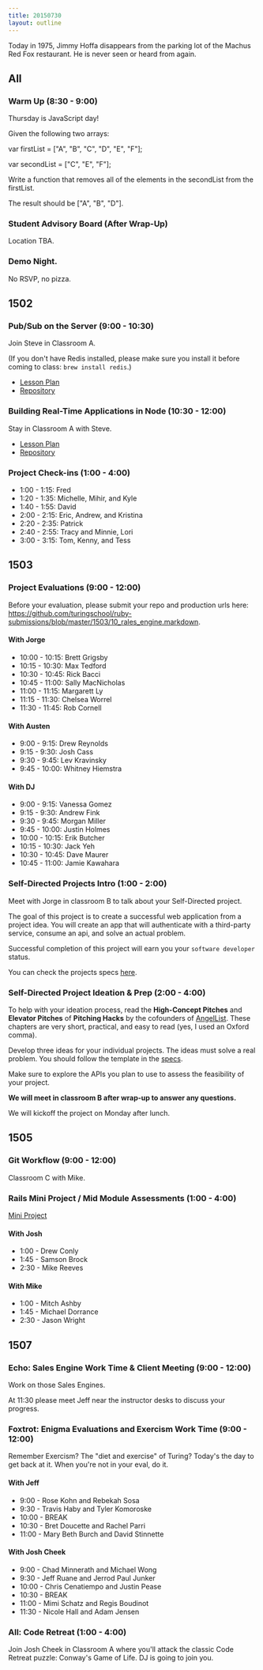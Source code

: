 ```yaml
---
title: 20150730
layout: outline
---
```


Today in 1975, Jimmy Hoffa disappears from the parking lot of the Machus Red Fox restaurant. He is never seen or heard from again.

## All

### Warm Up (8:30 - 9:00)

Thursday is JavaScript day!

Given the following two arrays:

var firstList = ["A", "B", "C", "D", "E", "F"];

var secondList = ["C", "E", "F"];

Write a function that removes all of the elements in the secondList from the firstList.

The result should be ["A", "B", "D"].

### Student Advisory Board (After Wrap-Up)

Location TBA.

### Demo Night.

No RSVP, no pizza.

## 1502

### Pub/Sub on the Server (9:00 - 10:30)

Join Steve in Classroom A.

(If you don't have Redis installed, please make sure you install it before coming to class: `brew install redis`.)

* [Lesson Plan](https://github.com/turingschool/lesson_plans/blob/master/ruby_04-apis_and_scalability/pubsub_on_the_server.markdown)
* [Repository](https://github.com/turingschool-examples/slacker)

### Building Real-Time Applications in Node (10:30 - 12:00)

Stay in Classroom A with Steve.

* [Lesson Plan](https://github.com/turingschool/lesson_plans/blob/master/ruby_04-apis_and_scalability/real_time_applications_with_node.markdown)
* [Repository](https://github.com/turingschool-examples/right-now)

### Project Check-ins (1:00 - 4:00)

* 1:00 - 1:15: Fred
* 1:20 - 1:35: Michelle, Mihir, and Kyle
* 1:40 - 1:55: David
* 2:00 - 2:15: Eric, Andrew, and Kristina
* 2:20 - 2:35: Patrick
* 2:40 - 2:55: Tracy and Minnie, Lori
* 3:00 - 3:15: Tom, Kenny, and Tess

## 1503

### Project Evaluations (9:00 - 12:00)

Before your evaluation, please submit your repo and production urls here: https://github.com/turingschool/ruby-submissions/blob/master/1503/10_rales_engine.markdown.

#### With Jorge

* 10:00 - 10:15: Brett Grigsby
* 10:15 - 10:30: Max Tedford
* 10:30 - 10:45: Rick Bacci
* 10:45 - 11:00: Sally MacNicholas
* 11:00 - 11:15: Margarett Ly
* 11:15 - 11:30: Chelsea Worrel
* 11:30 - 11:45: Rob Cornell

#### With Austen

* 9:00 - 9:15: Drew Reynolds
* 9:15 - 9:30: Josh Cass
* 9:30 - 9:45: Lev Kravinsky
* 9:45 - 10:00: Whitney Hiemstra

#### With DJ

* 9:00 - 9:15: Vanessa Gomez
* 9:15 - 9:30: Andrew Fink
* 9:30 - 9:45: Morgan Miller
* 9:45 - 10:00: Justin Holmes
* 10:00 - 10:15: Erik Butcher
* 10:15 - 10:30: Jack Yeh
* 10:30 - 10:45: Dave Maurer
* 10:45 - 11:00: Jamie Kawahara

### Self-Directed Projects Intro (1:00 - 2:00)

Meet with Jorge in classroom B to talk about your Self-Directed project.

The goal of this project is to create a successful web application from a project idea. You will create an app that will authenticate with a third-party service, consume an api, and solve an actual problem.

Successful completion of this project will earn you your `software developer` status.

You can check the projects specs [here](https://github.com/turingschool/lesson_plans/blob/master/ruby_03-professional_rails_applications/self_directed_project.markdown).

### Self-Directed Project Ideation & Prep (2:00 - 4:00)

To help with your ideation process, read the **High-Concept Pitches** and **Elevator Pitches** of **Pitching Hacks** by the cofounders of [AngelList](https://angel.co). These chapters are very short, practical, and easy to read (yes, I used an Oxford comma).

Develop three ideas for your individual projects. The ideas must solve a real problem. You should follow the template in the [specs](https://github.com/turingschool/lesson_plans/blob/master/ruby_03-professional_rails_applications/self_directed_project.markdown#project-concepts).

Make sure to explore the APIs you plan to use to assess the feasibility of your project.

**We will meet in classroom B after wrap-up to answer any questions.**

We will kickoff the project on Monday after lunch.

## 1505

### Git Workflow (9:00 - 12:00)

Classroom C with Mike.

### Rails Mini Project / Mid Module Assessments (1:00 - 4:00)

[Mini Project](https://github.com/turingschool/challenges/blob/master/rails-mini-project.markdown)

#### With Josh

* 1:00 - Drew Conly
* 1:45 - Samson Brock
* 2:30 - Mike Reeves

#### With Mike

* 1:00 - Mitch Ashby
* 1:45 - Michael Dorrance
* 2:30 - Jason Wright


## 1507

### Echo: Sales Engine Work Time & Client Meeting (9:00 - 12:00)

Work on those Sales Engines.

At 11:30 please meet Jeff near the instructor desks to discuss your progress.

### Foxtrot: Enigma Evaluations and Exercism Work Time (9:00 - 12:00)

Remember Exercism? The "diet and exercise" of Turing? Today's the day to
get back at it. When you're not in your eval, do it.

#### With Jeff

* 9:00 - Rose Kohn and Rebekah Sosa
* 9:30 - Travis Haby and Tyler Komoroske
* 10:00 - BREAK
* 10:30 - Bret Doucette and Rachel Parri
* 11:00 -  Mary Beth Burch and David Stinnette

#### With Josh Cheek

* 9:00 - Chad Minnerath and Michael Wong
* 9:30 - Jeff Ruane and Jerrod Paul Junker
* 10:00 - Chris Cenatiempo and Justin Pease
* 10:30 - BREAK
* 11:00 - Mimi Schatz and Regis Boudinot
* 11:30 - Nicole Hall and Adam Jensen

### All: Code Retreat (1:00 - 4:00)

Join Josh Cheek in Classroom A where you'll attack the classic Code Retreat puzzle: Conway's Game of Life. DJ is going to join you.
